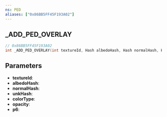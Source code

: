 ```yaml
---
ns: PED
aliases: ["0x86BB5FF45F193A02"]
---
```

## _ADD_PED_OVERLAY

```c
// 0x86BB5FF45F193A02
int _ADD_PED_OVERLAY(int textureId, Hash albedoHash, Hash normalHash, Hash unkHash, int colorType, float opacity, int p6);
```

## Parameters
* **textureId**:
* **albedoHash**:
* **normalHash**:
* **unkHash**:
* **colorType**:
* **opacity**:
* **p6**:
